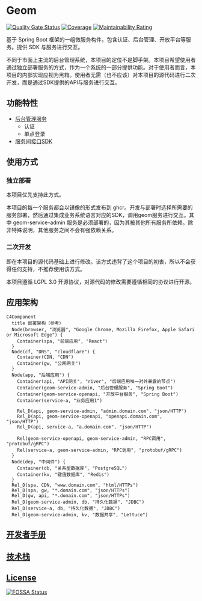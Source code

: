# Geom

[![Quality Gate Status](https://sonarcloud.io/api/project_badges/measure?project=xezzon_geom-spring-boot&metric=alert_status)](https://sonarcloud.io/summary/new_code?id=xezzon_geom-spring-boot)
[![Coverage](https://sonarcloud.io/api/project_badges/measure?project=xezzon_geom-spring-boot&metric=coverage)](https://sonarcloud.io/summary/new_code?id=xezzon_geom-spring-boot)
[![Maintainability Rating](https://sonarcloud.io/api/project_badges/measure?project=xezzon_geom-spring-boot&metric=sqale_rating)](https://sonarcloud.io/summary/new_code?id=xezzon_geom-spring-boot)


基于 Spring Boot 框架的一组微服务构件，包含认证、后台管理、开放平台等服务。提供 SDK 与服务进行交互。

不同于市面上主流的后台管理系统，本项目的定位不是脚手架。本项目希望使用者通过独立部署服务的方式，作为一个系统的一部分提供功能。对于使用者而言，本项目的内部实现应视为黑箱。使用者无需（也不应该）对本项目的源代码进行二次开发，而是通过SDK提供的API与服务进行交互。

## 功能特性

- [后台管理服务](./geom-service/geom-service-admin/README.md)
  - 认证
  - 单点登录
- [服务间接口SDK](./geom-proto/README.md)

## 使用方式

### 独立部署

本项目优先支持此方式。

本项目的每一个服务都会以镜像的形式发布到 ghcr。开发与部署时选择所需要的服务部署，然后通过集成业务系统语言对应的SDK，调用geom服务进行交互。其中 geom-service-admin 服务是必须部署的，因为其被其他所有服务所依赖。除非特殊说明，其他服务之间不会有强依赖关系。

### 二次开发

即在本项目的源代码基础上进行修改。该方式违背了这个项目的初衷，所以不会获得任何支持，不推荐使用该方式。

本项目遵循 LGPL 3.0 开源协议，对源代码的修改需要遵循相同的协议进行开源。

## 应用架构

```mermaid
C4Component
  title 部署架构（参考）
  Node(browser, "浏览器", "Google Chrome, Mozilla Firefox, Apple Safari or Microsoft Edge") {
    Container(spa, "前端应用", "React")
  }
  Node(cf, "DNS", "cloudflare") {
    Container(CDN, "CDN")
    Container(gw, "公网网关")
  }
  Node(app, "后端应用") {
    Container(api, "API网关", "river", "后端应用唯一对外暴露的节点")
    Container(geom-service-admin, "后台管理服务", "Spring Boot")
    Container(geom-service-openapi, "开放平台服务", "Spring Boot")
    Container(service-a, "业务应用1")
    
    Rel_D(api, geom-service-admin, "admin.domain.com", "json/HTTP")
    Rel_D(api, geom-service-openapi, "openapi.domain.com", "json/HTTP")
    Rel_D(api, service-a, "a.domain.com", "json/HTTP")
          
    Rel(geom-service-openapi, geom-service-admin, "RPC调用", "protobuf/gRPC")
    Rel(service-a, geom-service-admin, "RPC调用", "protobuf/gRPC")
  }
  Node(dep, "中间件") {
    Container(db, "关系型数据库", "PostgreSQL")
    Container(kv, "键值数据库", "Redis")
  }
  Rel_D(spa, CDN, "www.domain.com", "html/HTTPs")
  Rel_D(spa, gw, "*.domain.com", "json/HTTPs")
  Rel_D(gw, api, "*.domain.com", "json/HTTPs")
  Rel_D(geom-service-admin, db, "持久化数据", "JDBC")
  Rel_D(service-a, db, "持久化数据", "JDBC")
  Rel_D(geom-service-admin, kv, "数据共享", "Lettuce")
```

## [开发者手册](./CONTRIBUTING.md)

## [技术栈](https://xezzon.github.io/geom-spring-boot/dependencies.html)

## [License](https://xezzon.github.io/geom-spring-boot/licenses.html)

[![FOSSA Status](https://app.fossa.com/api/projects/git%2Bgithub.com%2Fxezzon%2Fgeom-spring-boot.svg?type=large)](https://app.fossa.com/projects/git%2Bgithub.com%2Fxezzon%2Fgeom-spring-boot?ref=badge_large)
